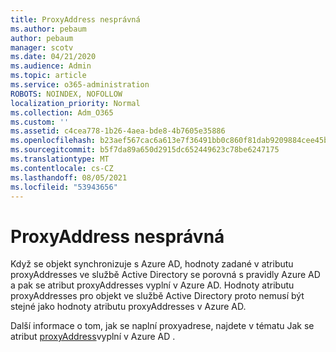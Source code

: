 ```yaml
---
title: ProxyAddress nesprávná
ms.author: pebaum
author: pebaum
manager: scotv
ms.date: 04/21/2020
ms.audience: Admin
ms.topic: article
ms.service: o365-administration
ROBOTS: NOINDEX, NOFOLLOW
localization_priority: Normal
ms.collection: Adm_O365
ms.custom: ''
ms.assetid: c4cea778-1b26-4aea-bde8-4b7605e35886
ms.openlocfilehash: b23aef567cac6a613e7f36491bb0c860f81dab9209884cee45b717f1011952f9
ms.sourcegitcommit: b5f7da89a650d2915dc652449623c78be6247175
ms.translationtype: MT
ms.contentlocale: cs-CZ
ms.lasthandoff: 08/05/2021
ms.locfileid: "53943656"
---
```

# <a name="proxyaddress-incorrect"></a>ProxyAddress nesprávná

Když se objekt synchronizuje s Azure AD, hodnoty zadané v atributu proxyAddresses ve službě Active Directory se porovná s pravidly Azure AD a pak se atribut proxyAddresses vyplní v Azure AD. Hodnoty atributu proxyAddresses pro objekt ve službě Active Directory proto nemusí být stejné jako hodnoty atributu proxyAddresses v Azure AD.
  
Další informace o tom, jak se naplní proxyadrese, najdete v tématu Jak se atribut [proxyAddress](https://support.microsoft.com/help/3190357/how-the-proxyaddresses-attribute-is-populated-in-azure-ad)vyplní v Azure AD .
  

